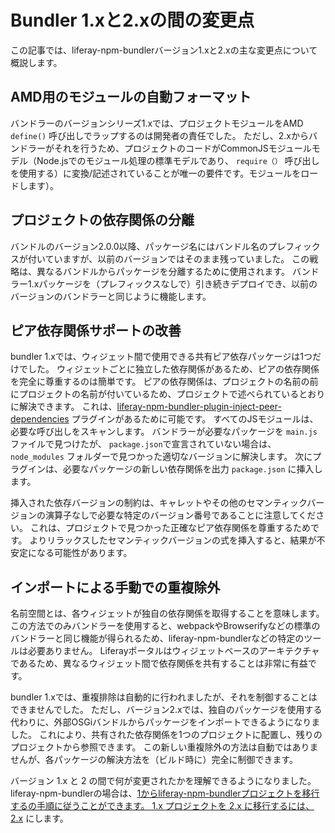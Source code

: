 # Bundler 1.xと2.xの間の変更点

この記事では、liferay-npm-bundlerバージョン1.xと2.xの主な変更点について概説します。

## AMD用のモジュールの自動フォーマット

バンドラーのバージョンシリーズ1.xでは、プロジェクトモジュールをAMD `define()` 呼び出しでラップするのは開発者の責任でした。 ただし、2.xからバンドラーがそれを行うため、プロジェクトのコードがCommonJSモジュールモデル（Node.jsでのモジュール処理の標準モデルであり、 `require（）` 呼び出しを使用する）に変換/記述されていることが唯一の要件です。モジュールをロードします）。

## プロジェクトの依存関係の分離

バンドルのバージョン2.0.0以降、パッケージ名にはバンドル名のプレフィックスが付いていますが、以前のバージョンではそのまま残っていました。 この戦略は、異なるバンドルからパッケージを分離するために使用されます。 バンドラー1.xパッケージを（プレフィックスなしで）引き続きデプロイでき、以前のバージョンのバンドラーと同じように機能します。

## ピア依存関係サポートの改善

bundler 1.xでは、ウィジェット間で使用できる共有ピア依存パッケージは1つだけでした。 ウィジェットごとに独立した依存関係があるため、ピアの依存関係を完全に尊重するのは簡単です。 ピアの依存関係は、プロジェクトの名前の前にプロジェクトの名前が付いているため、プロジェクトで述べられているとおりに解決できます。 これは、[liferay-npm-bundler-plugin-inject-peer-dependencies](https://github.com/liferay/liferay-npm-build-tools/tree/master/packages/liferay-npm-bundler-plugin-inject-peer-dependencies) プラグインがあるために可能です。 すべてのJSモジュールは、必要な呼び出しをスキャンします。 バンドラーが必要なパッケージを `main.js` ファイルで見つけたが、 `package.json`で宣言されていない場合は、 `node_modules` フォルダーで見つかった適切なバージョンに解決します。 次にプラグインは、必要なパッケージの新しい依存関係を出力 `package.json` に挿入します。

挿入された依存バージョンの制約は、キャレットやその他のセマンティックバージョンの演算子なしで必要な特定のバージョン番号であることに注意してください。 これは、プロジェクトで見つかった正確なピア依存関係を尊重するためです。 よりリラックスしたセマンティックバージョンの式を挿入すると、結果が不安定になる可能性があります。

## インポートによる手動での重複除外

名前空間とは、各ウィジェットが独自の依存関係を取得することを意味します。 この方法でのみバンドラーを使用すると、webpackやBrowserifyなどの標準のバンドラーと同じ機能が得られるため、liferay-npm-bundlerなどの特定のツールは必要ありません。 Liferayポータルはウィジェットベースのアーキテクチャであるため、異なるウィジェット間で依存関係を共有することは非常に有益です。

bundler 1.xでは、重複排除は自動的に行われましたが、それを制御することはできませんでした。 ただし、バージョン2.xでは、独自のパッケージを使用する代わりに、外部OSGiバンドルからパッケージをインポートできるようになりました。 これにより、共有された依存関係を1つのプロジェクトに配置し、残りのプロジェクトから参照できます。 この新しい重複除外の方法は自動ではありませんが、各パッケージの解決方法を（ビルド時に）完全に制御できます。

バージョン 1.x と 2 の間で何が変更されたかを理解できるようになりました。 liferay-npm-bundlerの場合は、[1からliferay-npm-bundlerプロジェクトを移行するの手順に従うことができます。 1.x プロジェクトを 2.x に移行するには、2.x](./bundler-migration-guide/migrating-bundler-projects-intro.md) にします。
